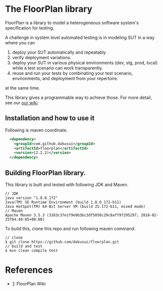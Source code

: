 # The FloorPlan library
FloorPlan is a library to model a heterogeneous software system's specification
for testing.

A challenge in system level automated testing is in modeling SUT in a way where
you can

1. deploy your SUT automatically and repeatably
2. verify deployment variations.
3. deploy your SUT in various physical environments (dev, stg, prod, local) while
  a test scenario can work transparently.
4. reuse and run your tests by combinating your test scenario, environments, and 
  deployment from your repertoire.

at the same time.
  
This library gives a programmable way to achieve those. For more detail,
see our [our wiki][1].

## Installation and how to use it
Following is maven coordinate.

```xml
  <dependency>
    <groupId>com.github.dakusui</groupId>
    <artifactId>floorplan</artifactId>
    <version>[2.2.2)</version>
  </dependency>
```

## Building FloorPlan library.
This library is built and tested with following JDK and Maven.
```
// JDK
java version "1.8.0_172"
Java(TM) SE Runtime Environment (build 1.8.0_172-b11)
Java HotSpot(TM) 64-Bit Server VM (build 25.172-b11, mixed mode)
// Maven
Apache Maven 3.5.3 (3383c37e1f9e9b3bc3df5050c29c8aff9f295297; 2018-02-25T04:49:05+09:00)
```
 
To build this, clone this repo and run following maven command.

```
// clone
$ git clone https://github.com/dakusui/floorplan.git
// build and test
$ mvn clean compile test

```
# References
* [1]: FloorPlan Wiki

[1]: https://github.com/dakusui/floorplan/wiki

